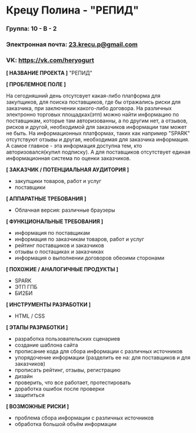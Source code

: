 # Крецу Полина - "РЕПИД"

### Группа: 10 - В - 2
### Электронная почта: 23.krecu.p@gmail.com
### VK: https://vk.com/heryogurt 


**[ НАЗВАНИЕ ПРОЕКТА ]**
"РЕПИД"

**[ ПРОБЛЕМНОЕ ПОЛЕ ]**

На сегодняшний день отсутсвует какая-либо платформа для закупщиков, для поиска поставщиков, где бы отражались риски для заказчика, при заключении какого-либо договора. На различных электронно торговых площадках(этп) можно найти информацию по поставщикам, которые там авторизованны, а по другим нет, а отзывов, рисков и другой, необходимой для заказчиков информации там может не быть. На информационных платформах, таких как например "SPARK" отсутствуют отзывы и другая, необходимая для заказчика информация. А самое главное - эта информация доступна тем, кто авторизовался(купил подписку).
А для поставщиков отсутствует единая информационная система по оценки заказчиков.

**[ ЗАКАЗЧИК / ПОТЕНЦИАЛЬНАЯ АУДИТОРИЯ ]**

* закупщики товаров, работ и услуг
* поставщики

**[ АППАРАТНЫЕ ТРЕБОВАНИЯ ]** 

* Облачная версия: различные браузеры

**[ ФУНКЦИОНАЛЬНЫЕ ТРЕБОВАНИЯ ]**

* информация по поставщикам
* информация по заказчикам товаров, работ и услуг
* рейтинг поставщиков и заказчиков
* отзывы о постащиках и заказчиках
* информация о выполнении договоров обеоими сторонами

**[ ПОХОЖИЕ / АНАЛОГИЧНЫЕ ПРОДУКТЫ ]**

* SPARK
* ЭТП ГПБ
* БИ2БИ

**[ ИНСТРУМЕНТЫ РАЗРАБОТКИ ]**

* HTML / CSS

**[ ЭТАПЫ РАЗРАБОТКИ ]**

* разработка пользовательских сценариев
* создание шаблона сайта
* прописание кода для сбора информации с различных источников
* упорядочение информации (разделить ее на: для поставщиков и для заказчиков)
* прописать рейтинг, отзывы, регистрацию
* дизайн
* проверить, что все работает, протестировать 
* доработка ошибок после проверки
* защититься 

**[ ВОЗМОЖНЫЕ РИСКИ ]**

* проблема сбора информации с различных источников
* обработка большой объём информации

